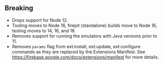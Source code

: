 ## Breaking

- Drops support for Node 12.
- Tooling moves to Node 16, firepit (standalone) builds move to Node 16, testing moves to 14, 16, and 18.
- Removes support for running the emulators with Java versions prior to 11.
- Removes `params` flag from ext:install, ext:update, ext:configure commands as they are replaced by the Extensions Manifest. See https://firebase.google.com/docs/extensions/manifest for more details.
